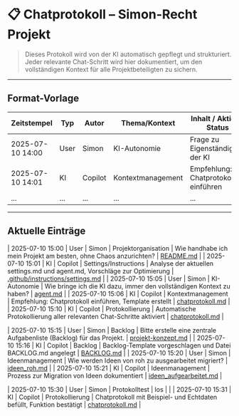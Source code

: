 # 📋 Chatprotokoll – Simon-Recht Projekt

> Dieses Protokoll wird von der KI automatisch gepflegt und strukturiert. Jeder relevante Chat-Schritt wird hier dokumentiert, um den vollständigen Kontext für alle Projektbeteiligten zu sichern.

---

## Format-Vorlage

| Zeitstempel         | Typ   | Autor   | Thema/Kontext         | Inhalt / Aktion / Status | Verlinkung |
|---------------------|-------|---------|-----------------------|-------------------------|------------|
| 2025-07-10 14:00    | User  | Simon   | KI-Autonomie          | Frage zu Eigenständigkeit der KI | [Ideen/agent.md](../../.github/instructions/agent.md) |
| 2025-07-10 14:01    | KI    | Copilot | Kontextmanagement     | Empfehlung: Chatprotokoll einführen | [chats/README.md](README.md) |
| ...                 | ...   | ...     | ...                   | ...                     | ...        |

---

## Aktuelle Einträge

| 2025-07-10 15:00 | User  | Simon   | Projektorganisation     | Wie handhabe ich mein Projekt am besten, ohne Chaos anzurichten? | [README.md](../../README.md) |
| 2025-07-10 15:01 | KI    | Copilot | Settings/Instructions   | Analyse der aktuellen settings.md und agent.md, Vorschläge zur Optimierung | [.github/instructions/settings.md](../../.github/instructions/settings.md) |
| 2025-07-10 15:05 | User  | Simon   | KI-Autonomie            | Wie bringe ich die KI dazu, immer den vollständigen Kontext zu haben? | [agent.md](../../.github/instructions/agent.md) |
| 2025-07-10 15:06 | KI    | Copilot | Kontextmanagement       | Empfehlung: Chatprotokoll einführen, Template erstellt | [chatprotokoll.md](chatprotokoll.md) |
| 2025-07-10 15:10 | KI    | Copilot | Protokollierung         | Automatische Protokollierung aller relevanten Chat-Schritte aktiviert | [chatprotokoll.md](chatprotokoll.md) |

| 2025-07-10 15:15 | User  | Simon   | Backlog                 | Bitte erstelle eine zentrale Aufgabenliste (Backlog) für das Projekt. | [projekt-konzept.md](../../projekt/projekt-konzept.md) |
| 2025-07-10 15:16 | KI    | Copilot | Backlog                 | Backlog-Template vorgeschlagen und Datei BACKLOG.md angelegt | [BACKLOG.md](../../projekt/BACKLOG.md) |
| 2025-07-10 15:20 | User  | Simon   | Ideenmanagement         | Wie werden Ideen von roh zu ausgearbeitet migriert? | [ideen_roh.md](../../ideen/ideen_roh.md) |
| 2025-07-10 15:21 | KI    | Copilot | Ideenmanagement         | Prozess zur Migration von Ideen dokumentiert | [ideen_aufgearbeitet.md](../../ideen/ideen_aufgearbeitet.md) |

| 2025-07-10 15:30 | User  | Simon   | Protokolltest           | los |  |
| 2025-07-10 15:31 | KI    | Copilot | Protokollierung         | Chatprotokoll mit Beispiel- und Echtdaten befüllt, Funktion bestätigt | [chatprotokoll.md](chatprotokoll.md) |
